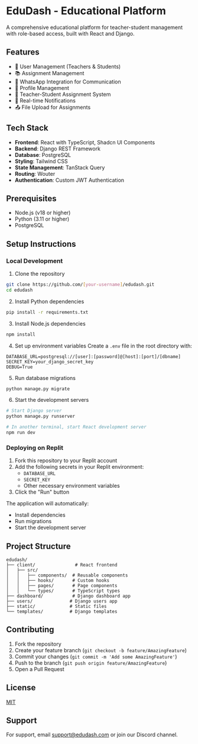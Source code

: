 # EduDash - Educational Platform

A comprehensive educational platform for teacher-student management with role-based access, built with React and Django.

## Features

- 👥 User Management (Teachers & Students)
- 📚 Assignment Management
- 💬 WhatsApp Integration for Communication
- 👤 Profile Management
- 📝 Teacher-Student Assignment System
- 🔔 Real-time Notifications
- 📤 File Upload for Assignments

## Tech Stack

- **Frontend**: React with TypeScript, Shadcn UI Components
- **Backend**: Django REST Framework
- **Database**: PostgreSQL
- **Styling**: Tailwind CSS
- **State Management**: TanStack Query
- **Routing**: Wouter
- **Authentication**: Custom JWT Authentication

## Prerequisites

- Node.js (v18 or higher)
- Python (3.11 or higher)
- PostgreSQL

## Setup Instructions

### Local Development

1. Clone the repository
```bash
git clone https://github.com/[your-username]/edudash.git
cd edudash
```

2. Install Python dependencies
```bash
pip install -r requirements.txt
```

3. Install Node.js dependencies
```bash
npm install
```

4. Set up environment variables
Create a `.env` file in the root directory with:
```env
DATABASE_URL=postgresql://[user]:[password]@[host]:[port]/[dbname]
SECRET_KEY=your_django_secret_key
DEBUG=True
```

5. Run database migrations
```bash
python manage.py migrate
```

6. Start the development servers
```bash
# Start Django server
python manage.py runserver

# In another terminal, start React development server
npm run dev
```

### Deploying on Replit

1. Fork this repository to your Replit account
2. Add the following secrets in your Replit environment:
   - `DATABASE_URL`
   - `SECRET_KEY`
   - Other necessary environment variables
3. Click the "Run" button

The application will automatically:
- Install dependencies
- Run migrations
- Start the development server

## Project Structure

```
edudash/
├── client/               # React frontend
│   ├── src/
│   │   ├── components/  # Reusable components
│   │   ├── hooks/       # Custom hooks
│   │   ├── pages/       # Page components
│   │   └── types/       # TypeScript types
├── dashboard/           # Django dashboard app
├── users/              # Django users app
├── static/             # Static files
└── templates/          # Django templates
```

## Contributing

1. Fork the repository
2. Create your feature branch (`git checkout -b feature/AmazingFeature`)
3. Commit your changes (`git commit -m 'Add some AmazingFeature'`)
4. Push to the branch (`git push origin feature/AmazingFeature`)
5. Open a Pull Request

## License

[MIT](https://choosealicense.com/licenses/mit/)

## Support

For support, email support@edudash.com or join our Discord channel.
